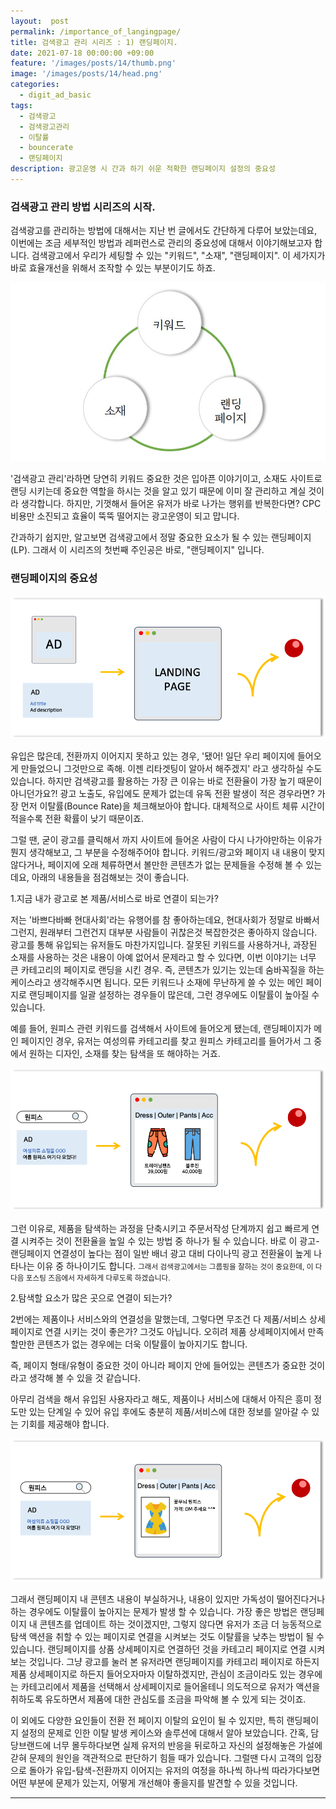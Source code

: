 ```yaml
---
layout:  post
permalink: /importance_of_langingpage/
title: 검색광고 관리 시리즈 : 1) 랜딩페이지.
date: 2021-07-18 00:00:00 +09:00
feature: '/images/posts/14/thumb.png'
image: '/images/posts/14/head.png'
categories:
  - digit_ad_basic
tags:
  - 검색광고
  - 검색광고관리
  - 이탈률
  - bouncerate
  - 랜딩페이지
description: 광고운영 시 간과 하기 쉬운 적확한 랜딩페이지 설정의 중요성
---
```


### 검색광고 관리 방법 시리즈의 시작.

검색광고를 관리하는 방법에 대해서는 지난 번 글에서도 간단하게 다루어 보았는데요, 이번에는 조금 세부적인 방법과 레퍼런스로 관리의 중요성에 대해서 이야기해보고자 합니다.
검색광고에서 우리가 세팅할 수 있는 "키워드", "소재", "랜딩페이지". 이 세가지가 바로 효율개선을 위해서 조작할 수 있는 부분이기도 하죠.

![sem_opt](/images/posts/09/element.jpg)

'검색광고 관리'라하면 당연히 키워드 중요한 것은 입아픈 이야기이고, 소재도 사이트로 랜딩 시키는데 중요한 역할을 하시는 것을 알고 있기 때문에 이미 잘 관리하고 계실 것이라 생각합니다. 하지만, 기껏해서 들어온 유저가 바로 나가는 행위를 반복한다면? CPC 비용만 소진되고 효율이 뚝뚝 떨어지는 광고운영이 되고 맙니다.

간과하기 쉽지만, 알고보면 검색광고에서 정말 중요한 요소가 될 수 있는 랜딩페이지(LP). 그래서 이 시리즈의 첫번째 주인공은 바로, "랜딩페이지" 입니다.  


### 랜딩페이지의 중요성

![importantLP](/images/posts/14/lp.png)

유입은 많은데, 전환까지 이어지지 못하고 있는 경우, '됐어! 일단 우리 페이지에 들어오게 만들었으니 그것만으로 족해. 이젠 리타겟팅이 알아서 해주겠지' 라고 생각하실 수도 있습니다. 하지만 검색광고를 활용하는 가장 큰 이유는 바로 전환율이 가장 높기 때문이 아니던가요?!
광고 노출도, 유입에도 문제가 없는데 유독 전환 발생이 적은 경우라면? 가장 먼저 이탈률(Bounce Rate)을 체크해보아야 합니다. 대체적으로 사이트 체류 시간이 적을수록 전환 확률이 낮기 때문이죠.

그럴 땐, 굳이 광고를 클릭해서 까지 사이트에 들어온 사람이 다시 나가야만하는 이유가 뭔지 생각해보고, 그 부분을 수정해주어야 합니다. 키워드/광고와 페이지 내 내용이 맞지 않다거나, 페이지에 오래 체류하면서 볼만한 콘텐츠가 없는 문제들을 수정해 볼 수 있는데요, 아래의 내용들을 점검해보는 것이 좋습니다.



1.지금 내가 광고로 본 제품/서비스로 바로 연결이 되는가?

저는 '바쁘다바빠 현대사회'라는 유행어를 참 좋아하는데요, 현대사회가 정말로 바빠서 그런지, 원래부터 그런건지 대부분 사람들이 귀찮은것 복잡한것은 좋아하지 않습니다.
광고를 통해 유입되는 유저들도 마찬가지입니다. 잘못된 키워드를 사용하거나, 과장된 소재를 사용하는 것은 내용이 아예 없어서 문제라고 할 수 있다면, 이번 이야기는 너무 큰 카테고리의 페이지로 랜딩을 시킨 경우. 즉, 콘텐츠가 있기는 있는데 숨바꼭질을 하는 케이스라고 생각해주시면 됩니다.
모든 키워드나 소재에 무난하게 쓸 수 있는 메인 페이지로 랜딩페이지를 일괄 설정하는 경우들이 많은데, 그런 경우에도 이탈률이 높아질 수 있습니다.

예를 들어, 원피스 관련 키워드를 검색해서 사이트에 들어오게 됐는데, 랜딩페이지가 메인 페이지인 경우,
유저는 여성의류 카테고리를 찾고 원피스 카테고리를 들어가서 그 중에서 원하는 디자인, 소재를 찾는 탐색을 또 해야하는 거죠.

![direction](/images/posts/14/direction.png)

그런 이유로, 제품을 탐색하는 과정을 단축시키고 주문서작성 단계까지 쉽고 빠르게 연결 시켜주는 것이 전환율을 높일 수 있는 방법 중 하나가 될 수 있습니다.
바로 이 광고-랜딩페이지 연결성이 높다는 점이 일반 배너 광고 대비 다이나믹 광고 전환율이 높게 나타나는 이유 중 하나이기도 합니다.
<small>그래서 검색광고에서는 그룹핑을 잘하는 것이 중요한데, 이 다다음 포스팅 즈음에서 자세하게 다루도록 하겠습니다.</small>


2.탐색할 요소가 많은 곳으로 연결이 되는가?

2번에는 제품이나 서비스와의 연결성을 말했는데, 그렇다면 무조건 다 제품/서비스 상세페이지로 연결 시키는 것이 좋은가? 그것도 아닙니다.
오히려 제품 상세페이지에서 만족할만한 콘텐츠가 없는 경우에는 더욱 이탈률이 높아지기도 합니다.

즉, 페이지 형태/유형이 중요한 것이 아니라 페이지 안에 들어있는 콘텐츠가 중요한 것이라고 생각해 볼 수 있을 것 같습니다.

아무리 검색을 해서 유입된 사용자라고 해도, 제품이나 서비스에 대해서 아직은 흥미 정도만 있는 단계일 수 있어 유입 후에도 충분히 제품/서비스에 대한 정보를 알아갈 수 있는 기회를 제공해야 합니다.

![contents](/images/posts/14/contents.png)

그래서 랜딩페이지 내 콘텐츠 내용이 부실하거나, 내용이 있지만 가독성이 떨어진다거나 하는 경우에도 이탈률이 높아지는 문제가 발생 할 수 있습니다. 가장 좋은 방법은 랜딩페이지 내 콘텐츠를 업데이트 하는 것이겠지만,
그렇지 않다면 유저가 조금 더 능동적으로 탐색 액션을 취할 수 있는 페이지로 연결을 시켜보는 것도 이탈률을 낮추는 방법이 될 수 있습니다. 랜딩페이지를 상품 상세페이지로 연결하던 것을 카테고리 페이지로 연결 시켜보는 것입니다.
그냥 광고를 눌러 본 유저라면 랜딩페이지를 카테고리 페이지로 하든지 제품 상세페이지로 하든지 들어오자마자 이탈하겠지만, 관심이 조금이라도 있는 경우에는 카테고리에서 제품을 선택해서 상세페이지로 들어올테니 의도적으로 유저가 액션을 취하도록 유도하면서 제품에 대한 관심도를 조금을 파악해 볼 수 있게 되는 것이죠.


이 외에도 다양한 요인들이 전환 전 페이지 이탈의 요인이 될 수 있지만, 특히 랜딩페이지 설정의 문제로 인한 이탈 발생 케이스와 솔루션에 대해서 알아 보았습니다.
간혹, 담당브랜드에 너무 몰두하다보면 실제 유저의 반응을 뒤로하고 자신의 설정해놓은 가설에 갇혀 문제의 원인을 객관적으로 판단하기 힘들 때가 있습니다. 그럴땐 다시 고객의 입장으로 돌아가
유입-탐색-전환까지 이어지는 유저의 여정을 하나씩 하나씩 따라가다보면 어떤 부분에 문제가 있는지, 어떻게 개선해야 좋을지를 발견할 수 있을 것입니다.



-----------------------------
